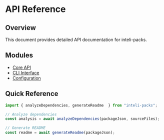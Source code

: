 # API Reference

## Overview

This document provides detailed API documentation for inteli-packs.

## Modules

- [Core API](./core.md)
- [CLI Interface](./cli.md)
- [Configuration](./config.md)

## Quick Reference

```javascript
import { analyzeDependencies, generateReadme  } from "inteli-packs";

// Analyze dependencies
const analysis = await analyzeDependencies(packageJson, sourceFiles);

// Generate README
const readme = await generateReadme(packageJson);
```
